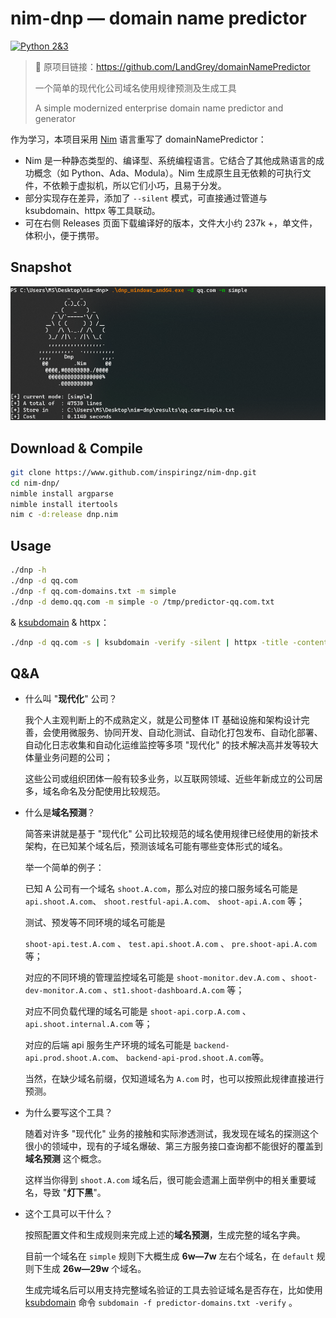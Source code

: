 # nim-dnp — domain name predictor
[![Python 2&3](https://img.shields.io/badge/nim-1.4.0-brightgreen.svg)](https://www.python.org/)



> 📌 原项目链接：https://github.com/LandGrey/domainNamePredictor
> 
> 一个简单的现代化公司域名使用规律预测及生成工具
>
> A simple modernized enterprise domain name predictor and generator



作为学习，本项目采用 [Nim](https://nim-lang.org/) 语言重写了 domainNamePredictor：

- Nim 是一种静态类型的、编译型、系统编程语言。它结合了其他成熟语言的成功概念（如 Python、Ada、Modula）。Nim 生成原生且无依赖的可执行文件，不依赖于虚拟机，所以它们小巧，且易于分发。
- 部分实现存在差异，添加了 `--silent` 模式，可直接通过管道与 ksubdomain、httpx 等工具联动。
- 可在右侧 Releases 页面下载编译好的版本，文件大小约 237k +，单文件，体积小，便于携带。



## Snapshot

![](showcase.png)



## Download & Compile

```bash
git clone https://www.github.com/inspiringz/nim-dnp.git
cd nim-dnp/
nimble install argparse
nimble install itertools
nim c -d:release dnp.nim
```



## Usage


```bash
./dnp -h
./dnp -d qq.com
./dnp -f qq.com-domains.txt -m simple
./dnp -d demo.qq.com -m simple -o /tmp/predictor-qq.com.txt
```

& [ksubdomain](https://github.com/knownsec/ksubdomain/) & httpx：

```bash
./dnp -d qq.com -s | ksubdomain -verify -silent | httpx -title -content-length -status-code
```



## Q&A

- 什么叫 "**现代化**" 公司？

  我个人主观判断上的不成熟定义，就是公司整体 IT 基础设施和架构设计完善，会使用微服务、协同开发、自动化测试、自动化打包发布、自动化部署、自动化日志收集和自动化运维监控等多项 "现代化" 的技术解决高并发等较大体量业务问题的公司；

  这些公司或组织团体一般有较多业务，以互联网领域、近些年新成立的公司居多，域名命名及分配使用比较规范。

  

- 什么是**域名预测**？

  简答来讲就是基于 "现代化" 公司比较规范的域名使用规律已经使用的新技术架构，在已知某个域名后，预测该域名可能有哪些变体形式的域名。

  举一个简单的例子：

  已知 A 公司有一个域名 `shoot.A.com`，那么对应的接口服务域名可能是  `api.shoot.A.com`、 `shoot.restful-api.A.com`、 `shoot-api.A.com` 等；

  测试、预发等不同环境的域名可能是 

   `shoot-api.test.A.com` 、 `test.api.shoot.A.com` 、 `pre.shoot-api.A.com` 等；

  对应的不同环境的管理监控域名可能是  `shoot-monitor.dev.A.com` 、`shoot-dev-monitor.A.com` 、`st1.shoot-dashboard.A.com`  等；

  对应不同负载代理的域名可能是  `shoot-api.corp.A.com` 、 `api.shoot.internal.A.com` 等；

  对应的后端 api 服务生产环境的域名可能是 `backend-api.prod.shoot.A.com`、   `backend-api-prod.shoot.A.com`等。

  当然，在缺少域名前缀，仅知道域名为 `A.com` 时，也可以按照此规律直接进行预测。

  

- 为什么要写这个工具？

  随着对许多 "现代化" 业务的接触和实际渗透测试，我发现在域名的探测这个很小的领域中，现有的子域名爆破、第三方服务接口查询都不能很好的覆盖到 **域名预测** 这个概念。

  这样当你得到 `shoot.A.com` 域名后，很可能会遗漏上面举例中的相关重要域名，导致 "**灯下黑**"。



- 这个工具可以干什么？

  按照配置文件和生成规则来完成上述的**域名预测**，生成完整的域名字典。

  目前一个域名在  `simple`  规则下大概生成 **6w—7w** 左右个域名，在  `default`  规则下生成 **26w—29w** 个域名。

  生成完域名后可以用支持完整域名验证的工具去验证域名是否存在，比如使用 [ksubdomain](https://github.com/knownsec/ksubdomain) 命令 `subdomain -f predictor-domains.txt -verify` 。



